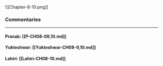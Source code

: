 ![[Chapter-8-10.png]]

### Commentaries

---

#### Pranab: [[P-CH08-09,10.md]]

#### Yukteshwar: [[Yukteshwar-CH08-9,10.md]]

#### Lahiri: [[Lahiri-CH08-10.md]]
